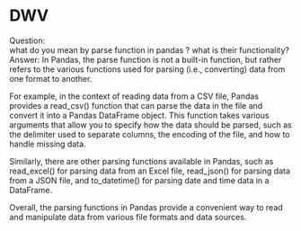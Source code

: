# DWV
Question:  
what do you mean by parse function in pandas ? what is their functionality?
Answer:
        In Pandas, the parse function is not a built-in function, but rather refers to the various functions used for parsing (i.e., converting) data from one format to another.

For example, in the context of reading data from a CSV file, Pandas provides a read_csv() function that can parse the data in the file and convert it into a Pandas DataFrame object. This function takes various arguments that allow you to specify how the data should be parsed, such as the delimiter used to separate columns, the encoding of the file, and how to handle missing data.

Similarly, there are other parsing functions available in Pandas, such as read_excel() for parsing data from an Excel file, read_json() for parsing data from a JSON file, and to_datetime() for parsing date and time data in a DataFrame.

Overall, the parsing functions in Pandas provide a convenient way to read and manipulate data from various file formats and data sources.
